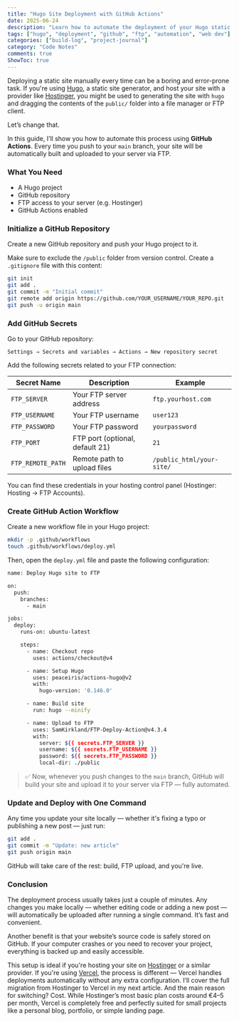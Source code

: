 ```yaml
---
title: "Hugo Site Deployment with GitHub Actions"
date: 2025-06-24
description: "Learn how to automate the deployment of your Hugo static site to an FTP hosting provider using GitHub Actions"
tags: ["hugo", "deployment", "github", "ftp", "automation", "web dev"]
categories: ["build-log", "project-journal"]
category: "Code Notes"
comments: true
ShowToc: true
---
```


Deploying a static site manually every time can be a boring and error-prone task. If you're using [Hugo](https://gohugo.io/), a static site generator, and host your site with a provider like [Hostinger](https://www.hostinger.com/), you might be used to generating the site with `hugo` and dragging the contents of the `public/` folder into a file manager or FTP client.

Let’s change that.

In this guide, I’ll show you how to automate this process using **GitHub Actions**. Every time you push to your `main` branch, your site will be automatically built and uploaded to your server via FTP.

### What You Need

- A Hugo project
- GitHub repository
- FTP access to your server (e.g. Hostinger)
- GitHub Actions enabled

###  Initialize a GitHub Repository

Create a new GitHub repository and push your Hugo project to it.

Make sure to exclude the `/public` folder from version control. Create a `.gitignore` file with this content:

```bash
git init
git add .
git commit -m "Initial commit"
git remote add origin https://github.com/YOUR_USERNAME/YOUR_REPO.git
git push -u origin main
```

### Add GitHub Secrets

Go to your GitHub repository:

`Settings → Secrets and variables → Actions → New repository secret`

Add the following secrets related to your FTP connection:

| Secret Name       | Description                     | Example                        |
|-------------------|---------------------------------|-------------------------------|
| `FTP_SERVER`      | Your FTP server address          | `ftp.yourhost.com`             |
| `FTP_USERNAME`    | Your FTP username                | `user123`                     |
| `FTP_PASSWORD`    | Your FTP password                | `yourpassword`                |
| `FTP_PORT`        | FTP port (optional, default 21) | `21`                          |
| `FTP_REMOTE_PATH` | Remote path to upload files      | `/public_html/your-site/`      |

You can find these credentials in your hosting control panel (Hostinger: Hosting → FTP Accounts).

### Create GitHub Action Workflow
Create a new workflow file in your Hugo project:

```bash
mkdir -p .github/workflows
touch .github/workflows/deploy.yml
```
Then, open the `deploy.yml` file and paste the following configuration:

```bash
name: Deploy Hugo site to FTP

on:
  push:
    branches:
      - main

jobs:
  deploy:
    runs-on: ubuntu-latest

    steps:
      - name: Checkout repo
        uses: actions/checkout@v4

      - name: Setup Hugo
        uses: peaceiris/actions-hugo@v2
        with:
          hugo-version: '0.146.0'

      - name: Build site
        run: hugo --minify

      - name: Upload to FTP
        uses: SamKirkland/FTP-Deploy-Action@v4.3.4
        with:
          server: ${{ secrets.FTP_SERVER }}
          username: ${{ secrets.FTP_USERNAME }}
          password: ${{ secrets.FTP_PASSWORD }}
          local-dir: ./public
```

> ✅ Now, whenever you push changes to the `main` branch, GitHub will build your site and upload it to your server via FTP — fully automated.

### Update and Deploy with One Command

Any time you update your site locally — whether it's fixing a typo or publishing a new post — just run:

```bash
git add .
git commit -m "Update: new article"
git push origin main
```
GitHub will take care of the rest: build, FTP upload, and you're live.

### Conclusion
The deployment process usually takes just a couple of minutes. Any changes you make locally — whether editing code or adding a new post — will automatically be uploaded after running a single command. It’s fast and convenient.

Another benefit is that your website’s source code is safely stored on GitHub. If your computer crashes or you need to recover your project, everything is backed up and easily accessible.

This setup is ideal if you're hosting your site on [Hostinger](https://www.hostinger.com/) or a similar provider. If you're using [Vercel](https://vercel.com/), the process is different — Vercel handles deployments automatically without any extra configuration. I’ll cover the full migration from Hostinger to Vercel in my next article.
And the main reason for switching? Cost. While Hostinger’s most basic plan costs around €4–5 per month, Vercel is completely free and perfectly suited for small projects like a personal blog, portfolio, or simple landing page.
